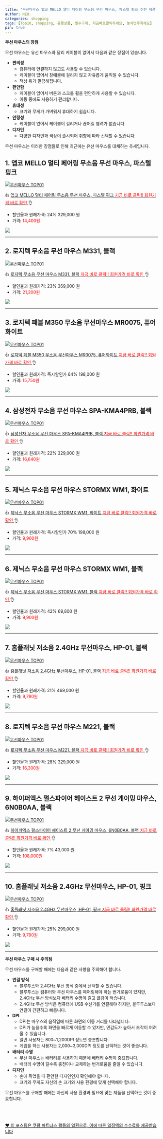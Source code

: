 ```yaml
---
title: "무선마우스 앱코 MELLO 멀티 페어링 무소음 무선 마우스, 파스텔 핑크 추천 제품 비교 최저 가격 비교 장점 구매가이드"
author: NEO.
categories: shopping
tags: [Top10, shopping, 유행상품, 필수구매, 지금바로클릭하세요, 놓치면후회해요]
pin: true
---
```

**무선 마우스의 장점**

무선 마우스는 유선 마우스와 달리 케이블이 없어서 다음과 같은 장점이 있습니다.

* **편의성**
    * 컴퓨터에 연결하지 않고도 사용할 수 있습니다.
    * 케이블이 없어서 장애물에 걸리지 않고 자유롭게 움직일 수 있습니다.
    * 책상 위가 깔끔해집니다.
* **편안함**
    * 케이블이 없어서 버튼과 스크롤 휠을 편안하게 사용할 수 있습니다.
    * 이동 중에도 사용하기 편리합니다.
* **휴대성**
    * 크기와 무게가 가벼워서 휴대하기 쉽습니다.
* **안정성**
    * 케이블이 없어서 케이블이 걸리거나 끊어질 염려가 없습니다.
* **디자인**
    * 다양한 디자인과 색상이 출시되어 취향에 따라 선택할 수 있습니다.

무선 마우스는 이러한 장점들로 인해 최근에는 유선 마우스를 대체하는 추세입니다.

   

## 1. 앱코 MELLO 멀티 페어링 무소음 무선 마우스, 파스텔 핑크

[![무선마우스 TOP01](https://thumbnail6.coupangcdn.com/thumbnails/remote/490x490ex/image/retail/images/2023/09/14/10/0/dfa25faa-1e5b-41b4-b9f4-4e5fbdb17358.jpg)](https://link.coupang.com/re/AFFSDP?lptag=AF3617701&subid=GithubCoopas&pageKey=7575768470&traceid=V0-153&itemId=20088920439&vendorItemId=87184322276)


👍 [앱코 MELLO 멀티 페어링 무소음 무선 마우스, 파스텔 핑크 <font color=red> 지금 바로 클릭!! 회원가격 바로 확인 </font> ](https://link.coupang.com/re/AFFSDP?lptag=AF3617701&subid=GithubCoopas&pageKey=7575768470&traceid=V0-153&itemId=20088920439&vendorItemId=87184322276) 👌 


- 할인율과 원래가격: 24%  329,000   원
- 가격: <span style='color:red'>14,400원</span>

[![](/discount_price.png)](https://link.coupang.com/re/AFFSDP?lptag=AF3617701&subid=GithubCoopas&pageKey=7575768470&traceid=V0-153&itemId=20088920439&vendorItemId=87184322276)

---


   

## 2. 로지텍 무소음 무선 마우스 M331, 블랙

[![무선마우스 TOP01](https://thumbnail7.coupangcdn.com/thumbnails/remote/490x490ex/image/retail/images/2017/09/20/14/0/f835a3fd-057d-4ab2-b9fc-8c928c3bbfca.jpg)](https://link.coupang.com/re/AFFSDP?lptag=AF3617701&subid=GithubCoopas&pageKey=6159950381&traceid=V0-153&itemId=11948008563&vendorItemId=3299873959)


👍 [로지텍 무소음 무선 마우스 M331, 블랙 <font color=red> 지금 바로 클릭!! 회원가격 바로 확인 </font> ](https://link.coupang.com/re/AFFSDP?lptag=AF3617701&subid=GithubCoopas&pageKey=6159950381&traceid=V0-153&itemId=11948008563&vendorItemId=3299873959) 👌 


- 할인율과 원래가격: 23%  369,000   원
- 가격: <span style='color:red'>21,200원</span>

[![](/discount_price.png)](https://link.coupang.com/re/AFFSDP?lptag=AF3617701&subid=GithubCoopas&pageKey=6159950381&traceid=V0-153&itemId=11948008563&vendorItemId=3299873959)

---


   

## 3. 로지텍 페블 M350 무소음 무선마우스 MR0075, 퓨어화이트

[![무선마우스 TOP01](https://thumbnail9.coupangcdn.com/thumbnails/remote/490x490ex/image/retail/images/2019/06/13/11/2/74c64e35-0add-4e32-b47c-f3ed0cc6f5db.jpg)](https://link.coupang.com/re/AFFSDP?lptag=AF3617701&subid=GithubCoopas&pageKey=6048064153&traceid=V0-153&itemId=11077429094&vendorItemId=4917632026)


👍 [로지텍 페블 M350 무소음 무선마우스 MR0075, 퓨어화이트 <font color=red> 지금 바로 클릭!! 회원가격 바로 확인 </font> ](https://link.coupang.com/re/AFFSDP?lptag=AF3617701&subid=GithubCoopas&pageKey=6048064153&traceid=V0-153&itemId=11077429094&vendorItemId=4917632026) 👌 


- 할인율과 원래가격: 즉시할인가 64%  198,000   원
- 가격: <span style='color:red'>15,750원</span>

[![](/discount_price.png)](https://link.coupang.com/re/AFFSDP?lptag=AF3617701&subid=GithubCoopas&pageKey=6048064153&traceid=V0-153&itemId=11077429094&vendorItemId=4917632026)

---


   

## 4. 삼성전자 무소음 무선 마우스 SPA-KMA4PRB, 블랙

[![무선마우스 TOP01](https://thumbnail7.coupangcdn.com/thumbnails/remote/490x490ex/image/retail/images/8842436043618454-caa5d7f5-e380-45bb-826b-3b195621b218.jpg)](https://link.coupang.com/re/AFFSDP?lptag=AF3617701&subid=GithubCoopas&pageKey=7121638436&traceid=V0-153&itemId=17832798839&vendorItemId=72944749083)


👍 [삼성전자 무소음 무선 마우스 SPA-KMA4PRB, 블랙 <font color=red> 지금 바로 클릭!! 회원가격 바로 확인 </font> ](https://link.coupang.com/re/AFFSDP?lptag=AF3617701&subid=GithubCoopas&pageKey=7121638436&traceid=V0-153&itemId=17832798839&vendorItemId=72944749083) 👌 


- 할인율과 원래가격: 22%  329,000   원
- 가격: <span style='color:red'>16,640원</span>

[![](/discount_price.png)](https://link.coupang.com/re/AFFSDP?lptag=AF3617701&subid=GithubCoopas&pageKey=7121638436&traceid=V0-153&itemId=17832798839&vendorItemId=72944749083)

---


   

## 5. 제닉스 무소음 무선 마우스 STORMX WM1, 화이트

[![무선마우스 TOP01](https://thumbnail8.coupangcdn.com/thumbnails/remote/490x490ex/image/retail/images/2023/03/20/15/4/b5c73d61-b804-47f5-bc52-5117c4a9d3f4.jpg)](https://link.coupang.com/re/AFFSDP?lptag=AF3617701&subid=GithubCoopas&pageKey=7210026442&traceid=V0-153&itemId=18243733586&vendorItemId=85390613303)


👍 [제닉스 무소음 무선 마우스 STORMX WM1, 화이트 <font color=red> 지금 바로 클릭!! 회원가격 바로 확인 </font> ](https://link.coupang.com/re/AFFSDP?lptag=AF3617701&subid=GithubCoopas&pageKey=7210026442&traceid=V0-153&itemId=18243733586&vendorItemId=85390613303) 👌 


- 할인율과 원래가격: 즉시할인가 70%  198,000   원
- 가격: <span style='color:red'>9,900원</span>

[![](/discount_price.png)](https://link.coupang.com/re/AFFSDP?lptag=AF3617701&subid=GithubCoopas&pageKey=7210026442&traceid=V0-153&itemId=18243733586&vendorItemId=85390613303)

---


   

## 6. 제닉스 무소음 무선 마우스 STORMX WM1, 블랙

[![무선마우스 TOP01](https://thumbnail10.coupangcdn.com/thumbnails/remote/490x490ex/image/retail/images/2023/03/20/15/7/7a430ba7-0912-4a7e-996a-7a8bb62cfb03.jpg)](https://link.coupang.com/re/AFFSDP?lptag=AF3617701&subid=GithubCoopas&pageKey=7210026442&traceid=V0-153&itemId=18243733582&vendorItemId=85390613290)


👍 [제닉스 무소음 무선 마우스 STORMX WM1, 블랙 <font color=red> 지금 바로 클릭!! 회원가격 바로 확인 </font> ](https://link.coupang.com/re/AFFSDP?lptag=AF3617701&subid=GithubCoopas&pageKey=7210026442&traceid=V0-153&itemId=18243733582&vendorItemId=85390613290) 👌 


- 할인율과 원래가격: 42%  69,800   원
- 가격: <span style='color:red'>9,900원</span>

[![](/discount_price.png)](https://link.coupang.com/re/AFFSDP?lptag=AF3617701&subid=GithubCoopas&pageKey=7210026442&traceid=V0-153&itemId=18243733582&vendorItemId=85390613290)

---


   

## 7. 홈플래닛 저소음 2.4GHz 무선마우스, HP-01, 블랙

[![무선마우스 TOP01](https://thumbnail7.coupangcdn.com/thumbnails/remote/490x490ex/image/retail/images/256139783543215-3693700b-f076-4244-a452-30029442de60.jpg)](https://link.coupang.com/re/AFFSDP?lptag=AF3617701&subid=GithubCoopas&pageKey=310774469&traceid=V0-153&itemId=980281605&vendorItemId=5397453085)


👍 [홈플래닛 저소음 2.4GHz 무선마우스, HP-01, 블랙 <font color=red> 지금 바로 클릭!! 회원가격 바로 확인 </font> ](https://link.coupang.com/re/AFFSDP?lptag=AF3617701&subid=GithubCoopas&pageKey=310774469&traceid=V0-153&itemId=980281605&vendorItemId=5397453085) 👌 


- 할인율과 원래가격: 21%  469,000   원
- 가격: <span style='color:red'>9,790원</span>

[![](/discount_price.png)](https://link.coupang.com/re/AFFSDP?lptag=AF3617701&subid=GithubCoopas&pageKey=310774469&traceid=V0-153&itemId=980281605&vendorItemId=5397453085)

---


   

## 8. 로지텍 무소음 무선 마우스 M221, 블랙

[![무선마우스 TOP01](https://thumbnail8.coupangcdn.com/thumbnails/remote/490x490ex/image/retail/images/2017/09/20/14/0/c43239a3-2fd7-4157-ae64-ca1f1a961103.jpg)](https://link.coupang.com/re/AFFSDP?lptag=AF3617701&subid=GithubCoopas&pageKey=5673718480&traceid=V0-153&itemId=9187582682&vendorItemId=3299873958)


👍 [로지텍 무소음 무선 마우스 M221, 블랙 <font color=red> 지금 바로 클릭!! 회원가격 바로 확인 </font> ](https://link.coupang.com/re/AFFSDP?lptag=AF3617701&subid=GithubCoopas&pageKey=5673718480&traceid=V0-153&itemId=9187582682&vendorItemId=3299873958) 👌 


- 할인율과 원래가격: 28%  329,000   원
- 가격: <span style='color:red'>16,300원</span>

[![](/discount_price.png)](https://link.coupang.com/re/AFFSDP?lptag=AF3617701&subid=GithubCoopas&pageKey=5673718480&traceid=V0-153&itemId=9187582682&vendorItemId=3299873958)

---


   

## 9. 하이퍼엑스 펄스파이어 헤이스트 2 무선 게이밍 마우스, 6N0B0AA, 블랙

[![무선마우스 TOP01](https://thumbnail6.coupangcdn.com/thumbnails/remote/490x490ex/image/rs_quotation_api/a5rs0ruu/e0cea91c4d7b43068954c1a975320e76.jpg)](https://link.coupang.com/re/AFFSDP?lptag=AF3617701&subid=GithubCoopas&pageKey=7360672482&traceid=V0-153&itemId=18963215996&vendorItemId=86089070825)


👍 [하이퍼엑스 펄스파이어 헤이스트 2 무선 게이밍 마우스, 6N0B0AA, 블랙 <font color=red> 지금 바로 클릭!! 회원가격 바로 확인 </font> ](https://link.coupang.com/re/AFFSDP?lptag=AF3617701&subid=GithubCoopas&pageKey=7360672482&traceid=V0-153&itemId=18963215996&vendorItemId=86089070825) 👌 


- 할인율과 원래가격: 7%  43,000   원
- 가격: <span style='color:red'>108,000원</span>

[![](/discount_price.png)](https://link.coupang.com/re/AFFSDP?lptag=AF3617701&subid=GithubCoopas&pageKey=7360672482&traceid=V0-153&itemId=18963215996&vendorItemId=86089070825)

---


   

## 10. 홈플래닛 저소음 2.4GHz 무선마우스, HP-01, 핑크

[![무선마우스 TOP01](https://thumbnail8.coupangcdn.com/thumbnails/remote/490x490ex/image/retail/images/8507414525401410-af34332b-04fb-44fe-80bb-13cfde12fa09.jpg)](https://link.coupang.com/re/AFFSDP?lptag=AF3617701&subid=GithubCoopas&pageKey=310774469&traceid=V0-153&itemId=17127962093&vendorItemId=84301151141)


👍 [홈플래닛 저소음 2.4GHz 무선마우스, HP-01, 핑크 <font color=red> 지금 바로 클릭!! 회원가격 바로 확인 </font> ](https://link.coupang.com/re/AFFSDP?lptag=AF3617701&subid=GithubCoopas&pageKey=310774469&traceid=V0-153&itemId=17127962093&vendorItemId=84301151141) 👌 


- 할인율과 원래가격: 25%  299,000   원
- 가격: <span style='color:red'>9,790원</span>

[![](/discount_price.png)](https://link.coupang.com/re/AFFSDP?lptag=AF3617701&subid=GithubCoopas&pageKey=310774469&traceid=V0-153&itemId=17127962093&vendorItemId=84301151141)

---
**무선 마우스 구매 시 주의점**

무선 마우스를 구매할 때에는 다음과 같은 사항을 주의해야 합니다.

* **연결 방식**
    * 블루투스와 2.4GHz 무선 방식 중에서 선택할 수 있습니다.
    * 블루투스는 컴퓨터와 무선 마우스를 페어링해야 하는 번거로움이 있지만, 2.4GHz 무선 방식보다 배터리 수명이 길고 끊김이 적습니다.
    * 2.4GHz 무선 방식은 컴퓨터에 USB 수신기를 연결해야 하지만, 블루투스보다 연결이 간편하고 빠릅니다.
* **DPI**
    * DPI는 마우스의 움직임에 따른 화면의 이동 거리를 나타냅니다.
    * DPI가 높을수록 화면을 빠르게 이동할 수 있지만, 민감도가 높아서 조작이 어려울 수 있습니다.
    * 일반 사용자는 800~1,200DPI 정도면 충분합니다.
    * 게임을 하는 사용자는 2,000~3,000DPI 정도를 선택하는 것이 좋습니다.
* **배터리 수명**
    * 무선 마우스는 배터리를 사용하기 때문에 배터리 수명이 중요합니다.
    * 배터리 수명이 길수록 충전이나 교체하는 번거로움을 줄일 수 있습니다.
* **디자인**
    * 손에 쥐었을 때 편안한 디자인인지 확인해야 합니다.
    * 크기와 무게도 자신의 손 크기와 사용 환경에 맞게 선택해야 합니다.

무선 마우스를 구매할 때에는 자신의 사용 환경과 필요에 맞는 제품을 선택하는 것이 중요합니다.<br><br><br><br><br> [ ❤  이 포스팅은 쿠팡 파트너스 활동의 일환으로, 이에 따른 일정액의 수수료를 제공받습니다](https://link.coupang.com/a/bcEFyh)